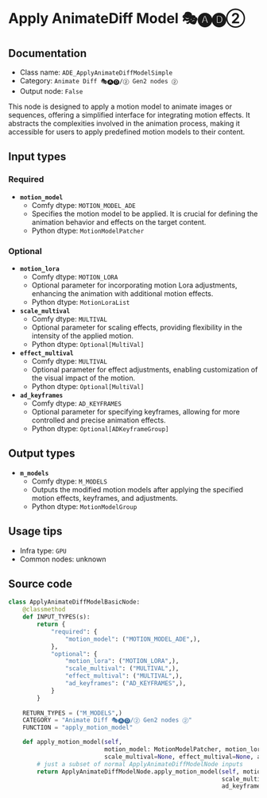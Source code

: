 # Apply AnimateDiff Model 🎭🅐🅓②
## Documentation
- Class name: `ADE_ApplyAnimateDiffModelSimple`
- Category: `Animate Diff 🎭🅐🅓/② Gen2 nodes ②`
- Output node: `False`

This node is designed to apply a motion model to animate images or sequences, offering a simplified interface for integrating motion effects. It abstracts the complexities involved in the animation process, making it accessible for users to apply predefined motion models to their content.
## Input types
### Required
- **`motion_model`**
    - Comfy dtype: `MOTION_MODEL_ADE`
    - Specifies the motion model to be applied. It is crucial for defining the animation behavior and effects on the target content.
    - Python dtype: `MotionModelPatcher`
### Optional
- **`motion_lora`**
    - Comfy dtype: `MOTION_LORA`
    - Optional parameter for incorporating motion Lora adjustments, enhancing the animation with additional motion effects.
    - Python dtype: `MotionLoraList`
- **`scale_multival`**
    - Comfy dtype: `MULTIVAL`
    - Optional parameter for scaling effects, providing flexibility in the intensity of the applied motion.
    - Python dtype: `Optional[MultiVal]`
- **`effect_multival`**
    - Comfy dtype: `MULTIVAL`
    - Optional parameter for effect adjustments, enabling customization of the visual impact of the motion.
    - Python dtype: `Optional[MultiVal]`
- **`ad_keyframes`**
    - Comfy dtype: `AD_KEYFRAMES`
    - Optional parameter for specifying keyframes, allowing for more controlled and precise animation effects.
    - Python dtype: `Optional[ADKeyframeGroup]`
## Output types
- **`m_models`**
    - Comfy dtype: `M_MODELS`
    - Outputs the modified motion models after applying the specified motion effects, keyframes, and adjustments.
    - Python dtype: `MotionModelGroup`
## Usage tips
- Infra type: `GPU`
- Common nodes: unknown


## Source code
```python
class ApplyAnimateDiffModelBasicNode:
    @classmethod
    def INPUT_TYPES(s):
        return {
            "required": {
                "motion_model": ("MOTION_MODEL_ADE",),
            },
            "optional": {
                "motion_lora": ("MOTION_LORA",),
                "scale_multival": ("MULTIVAL",),
                "effect_multival": ("MULTIVAL",),
                "ad_keyframes": ("AD_KEYFRAMES",),
            }
        }
    
    RETURN_TYPES = ("M_MODELS",)
    CATEGORY = "Animate Diff 🎭🅐🅓/② Gen2 nodes ②"
    FUNCTION = "apply_motion_model"

    def apply_motion_model(self,
                           motion_model: MotionModelPatcher, motion_lora: MotionLoraList=None,
                           scale_multival=None, effect_multival=None, ad_keyframes=None):
        # just a subset of normal ApplyAnimateDiffModelNode inputs
        return ApplyAnimateDiffModelNode.apply_motion_model(self, motion_model, motion_lora=motion_lora,
                                                            scale_multival=scale_multival, effect_multival=effect_multival,
                                                            ad_keyframes=ad_keyframes)

```
